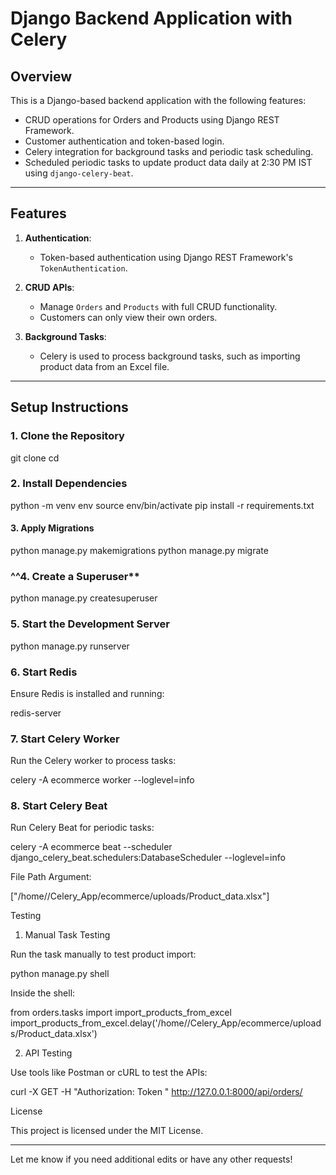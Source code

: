 # **Django Backend Application with Celery**

## **Overview**
This is a Django-based backend application with the following features:
- CRUD operations for Orders and Products using Django REST Framework.
- Customer authentication and token-based login.
- Celery integration for background tasks and periodic task scheduling.
- Scheduled periodic tasks to update product data daily at 2:30 PM IST using `django-celery-beat`.

---

## **Features**
1. **Authentication**:
   - Token-based authentication using Django REST Framework's `TokenAuthentication`.

2. **CRUD APIs**:
   - Manage `Orders` and `Products` with full CRUD functionality.
   - Customers can only view their own orders.

3. **Background Tasks**:
   - Celery is used to process background tasks, such as importing product data from an Excel file.

---

## **Setup Instructions**

### **1. Clone the Repository**

git clone <repository-url>
cd <repository-directory>


### **2.  Install Dependencies**

python -m venv env
source env/bin/activate
pip install -r requirements.txt

#### **3. Apply Migrations**

python manage.py makemigrations
python manage.py migrate

### ^^4. Create a Superuser**

python manage.py createsuperuser

### **5. Start the Development Server**

python manage.py runserver

### **6. Start Redis**

Ensure Redis is installed and running:

redis-server

### **7. Start Celery Worker**

Run the Celery worker to process tasks:

celery -A ecommerce worker --loglevel=info

### **8. Start Celery Beat**

Run Celery Beat for periodic tasks:

celery -A ecommerce beat --scheduler django_celery_beat.schedulers:DatabaseScheduler --loglevel=info

File Path Argument:

["/home/<user>/Celery_App/ecommerce/uploads/Product_data.xlsx"]

Testing
1. Manual Task Testing

Run the task manually to test product import:

python manage.py shell

Inside the shell:

from orders.tasks import import_products_from_excel
import_products_from_excel.delay('/home/<user>/Celery_App/ecommerce/uploads/Product_data.xlsx')

2. API Testing

Use tools like Postman or cURL to test the APIs:

curl -X GET -H "Authorization: Token <your-token>" http://127.0.0.1:8000/api/orders/

License

This project is licensed under the MIT License.


---

Let me know if you need additional edits or have any other requests! 

